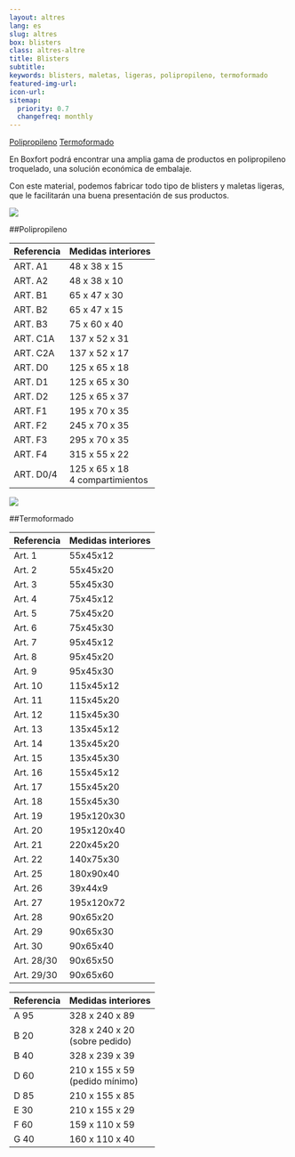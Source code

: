```yaml
---
layout: altres
lang: es
slug: altres
box: blisters
class: altres-altre
title: Blisters
subtitle:
keywords: blisters, maletas, ligeras, polipropileno, termoformado
featured-img-url:
icon-url: 
sitemap:
  priority: 0.7
  changefreq: monthly
--- 
```


<p class="text-center">
  <a href="#altres-blisters-polipropile" class="btn btn-primary"><i class="fa fa-picture-o"></i> Polipropileno</a>
  <a href="#altres-blisters-termoformat" class="btn btn-primary"><i class="fa fa-picture-o"></i> Termoformado</a>
</p>

En Boxfort podrá encontrar una amplia gama de productos en polipropileno troquelado, una solución económica de embalaje.

Con este material, podemos fabricar todo tipo de blisters y maletas ligeras, que le facilitarán una buena presentación de sus productos.

<p class="text-center"><img src="{{ site.base_url }}/assets/img/04-thumbnail-box-fort-altres-blisters-polipropile-blister-polipropile.jpg"></p>

##Polipropileno

Referencia|Medidas interiores
--- | ---
ART. A1|48 x 38 x 15
ART. A2|48 x 38 x 10
ART. B1|65 x 47 x 30
ART. B2|65 x 47 x 15
ART. B3|75 x 60 x 40
ART. C1A| 137 x 52 x 31
ART. C2A| 137 x 52 x 17
ART. D0|125 x 65 x 18
ART. D1|125 x 65 x 30
ART. D2|125 x 65 x 37
ART. F1|195 x 70 x 35
ART. F2|245 x 70 x 35
ART. F3|295 x 70 x 35
ART. F4|315 x 55 x 22
ART. D0/4|125 x 65 x 18<br/>4 compartimientos

<p class="text-center"><img src="{{ site.base_url }}/assets/img/02-thumbnail-box-fort-altres-blisters-termoformat-PVC.jpg"></p>

##Termoformado

Referencia|Medidas interiores
--- | ---
Art. 1|55x45x12
Art. 2|55x45x20
Art. 3|55x45x30
Art. 4|75x45x12
Art. 5|75x45x20
Art. 6|75x45x30
Art. 7|95x45x12
Art. 8|95x45x20
Art. 9|95x45x30
Art. 10|115x45x12
Art. 11|115x45x20
Art. 12|115x45x30
Art. 13|135x45x12
Art. 14|135x45x20
Art. 15|135x45x30
Art. 16|155x45x12
Art. 17|155x45x20
Art. 18|155x45x30
Art. 19|195x120x30
Art. 20|195x120x40
Art. 21|220x45x20
Art. 22|140x75x30
Art. 25|180x90x40
Art. 26|39x44x9
Art. 27|195x120x72
Art. 28|90x65x20
Art. 29|90x65x30
Art. 30|90x65x40
Art. 28/30|90x65x50
Art. 29/30|90x65x60

Referencia|Medidas interiores
--- | ---
A 95|328 x 240 x 89
B 20|328 x 240 x 20<br/>(sobre pedido)
B 40|328 x 239 x 39
D 60|210 x 155 x 59<br/>(pedido mínimo)
D 85|210 x 155 x 85
E 30|210 x 155 x 29
F 60|159 x 110 x 59
G 40|160 x 110 x 40